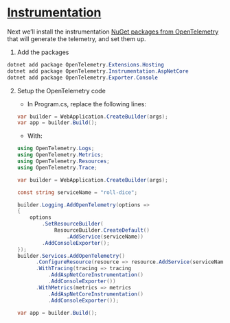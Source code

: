 # [Instrumentation](https://opentelemetry.io/docs/languages/net/getting-started/#instrumentation)

Next we’ll install the instrumentation [NuGet packages from OpenTelemetry](https://www.nuget.org/profiles/OpenTelemetry) that will generate the telemetry, and set them up.

1. Add the packages
```powershell
dotnet add package OpenTelemetry.Extensions.Hosting
dotnet add package OpenTelemetry.Instrumentation.AspNetCore
dotnet add package OpenTelemetry.Exporter.Console
```

2. Setup the OpenTelemetry code
   
   - In Program.cs, replace the following lines:
     
   ```csharp
   var builder = WebApplication.CreateBuilder(args);
   var app = builder.Build();
   ```

   - With:

    ```csharp
    using OpenTelemetry.Logs;
    using OpenTelemetry.Metrics;
    using OpenTelemetry.Resources;
    using OpenTelemetry.Trace;
    
    var builder = WebApplication.CreateBuilder(args);
    
    const string serviceName = "roll-dice";
    
    builder.Logging.AddOpenTelemetry(options =>
    {
        options
            .SetResourceBuilder(
                ResourceBuilder.CreateDefault()
                    .AddService(serviceName))
            .AddConsoleExporter();
    });
    builder.Services.AddOpenTelemetry()
          .ConfigureResource(resource => resource.AddService(serviceName))
          .WithTracing(tracing => tracing
              .AddAspNetCoreInstrumentation()
              .AddConsoleExporter())
          .WithMetrics(metrics => metrics
              .AddAspNetCoreInstrumentation()
              .AddConsoleExporter());
    
    var app = builder.Build();
    ```
